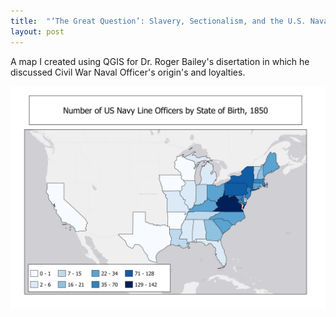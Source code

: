```yaml
---
title:  "‘The Great Question’: Slavery, Sectionalism, and the U.S. Naval Officer Corps, 1820-1861"
layout: post
---
```

A map I created using QGIS for Dr. Roger Bailey's disertation in which he discussed Civil War Naval Officer's origin's and loyalties.

![Map of US from 1850](/assets/NavyMap6.png)

